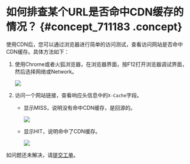 # 如何排查某个URL是否命中CDN缓存的情况？ {#concept_711183 .concept}

使用CDN后，您可以通过浏览器进行简单的访问测试，查看访问网站是否命中CDN缓存。具体方法如下：

1.  使用Chrome或者火狐浏览器，在浏览器界面，按F12打开浏览器调试界面，然后选择网络或Network。

    ![](http://static-aliyun-doc.oss-cn-hangzhou.aliyuncs.com/assets/img/328745/156655188648301_zh-CN.png)

2.  访问一个网站链接，查看响应头信息中的`X-Cache`字段。
    -   显示MISS，说明没有命中CDN缓存，是回源的。

        ![](http://static-aliyun-doc.oss-cn-hangzhou.aliyuncs.com/assets/img/328745/156655188748302_zh-CN.png)

    -   显示HIT，说明命中了CDN缓存。

        ![](http://static-aliyun-doc.oss-cn-hangzhou.aliyuncs.com/assets/img/328745/156655188748303_zh-CN.png)


如问题还未解决，请[提交工单](https://selfservice.console.aliyun.com/ticket/createIndex)。

